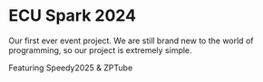 # ECU Spark 2024
Our first ever event project. We are still brand new to the world of programming, so our project is extremely simple.

Featuring Speedy2025 & ZPTube

